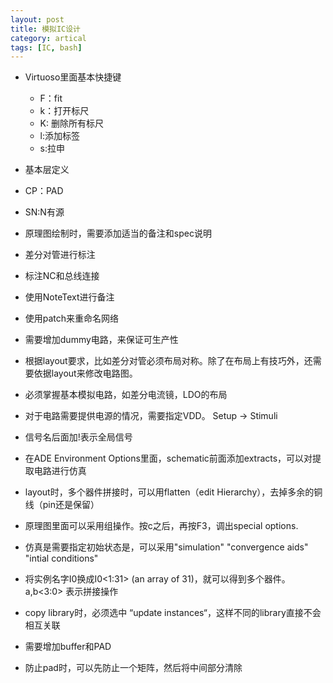 ```yaml
---
layout: post
title: 模拟IC设计
category: artical
tags: [IC, bash]
---
```

- Virtuoso里面基本快捷键
  - F：fit
  - k：打开标尺
  - K: 删除所有标尺
  - l:添加标签
  - s:拉申
 
- 基本层定义
 - CP：PAD
 - SN:N有源
 
- 原理图绘制时，需要添加适当的备注和spec说明
- 差分对管进行标注
- 标注NC和总线连接
- 使用NoteText进行备注
- 使用patch来重命名网络 
- 需要增加dummy电路，来保证可生产性
- 根据layout要求，比如差分对管必须布局对称。除了在布局上有技巧外，还需要依据layout来修改电路图。
- 必须掌握基本模拟电路，如差分电流镜，LDO的布局
- 对于电路需要提供电源的情况，需要指定VDD。 Setup -> Stimuli 
- 信号名后面加!表示全局信号
- 在ADE Environment Options里面，schematic前面添加extracts，可以对提取电路进行仿真
- layout时，多个器件拼接时，可以用flatten（edit Hierarchy），去掉多余的铜线（pin还是保留）
- 原理图里面可以采用组操作。按c之后，再按F3，调出special options.
- 仿真是需要指定初始状态是，可以采用"simulation" "convergence aids" "intial conditions"
- 将实例名字I0换成I0\<1:31\> (an array of 31)，就可以得到多个器件。a,b\<3:0\> 表示拼接操作
- copy library时，必须选中 “update instances“，这样不同的library直接不会相互关联
- 需要增加buffer和PAD
- 防止pad时，可以先防止一个矩阵，然后将中间部分清除